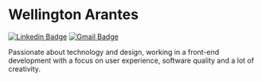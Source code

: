 # Wellington Arantes 

[![Linkedin Badge](https://img.shields.io/badge/-Wellington%Arantes-6633cc?style=flat-square&logo=Linkedin&logoColor=white&link=https://www.linkedin.com/in/diego-schell-fernandes/)](https://www.linkedin.com/in/w-arantes/) 
[![Gmail Badge](https://img.shields.io/badge/-w.aranteslfc@gmail.com-6633cc?style=flat-square&logo=Gmail&logoColor=white&link=mailto:w.aranteslfc@gmail.com)](mailto:w.aranteslfc@gmail.com)

Passionate about technology and design, working in a front-end development with a focus on user experience, software quality and a lot of creativity.
